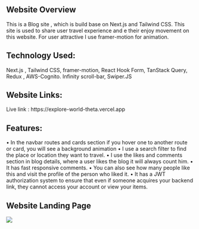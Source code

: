 <h2>Website Overview</h2>
This is a Blog site , which is build base on Next.js  and Tailwind CSS. This site is used to share user travel experience and e their enjoy movement on this website. For user attractive I use framer-motion  for animation.

<h2>Technology Used:</h2> 
Next.js , Tailwind CSS, framer-motion, React Hook Form, TanStack Query, Redux , AWS-Cognito. Infinity scroll-bar, Swiper.JS

<h2>Website Links:</h2>
Live link : https://explore-world-theta.vercel.app

 <h2>Features:</h2> 
 • In the navbar routes and cards section if you hover one to another route or card, you will see a background animation 
• I use a search filter to find the place or location they want to travel.
• I use the likes and comments section in blog details, where a user likes the blog it will always count him. 
• It has fast responsive comments.
• You can also see how many people like this and visit the profile of the person who liked it.
• It has a JWT authorization system to ensure that even if someone acquires your backend link, they cannot access your account or view your items.

<h2>Website Landing Page</h2> 
<img src="https://i.imgur.com/v3cZiLZ.png" />